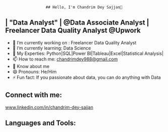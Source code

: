                       ## Hello, I'm Chandrim Dey Sajjan👋
## | "Data Analyst" | @Data Associate Analyst | Freelancer Data Quality Analyst @Upwork


- 🔭 I’m currently working on : Freelancer Data Quality Analyst
- 🌱 I’m currently learning: Data Science
- 💬 My Experties: Python|SQL|Power BI|Tableau|Excel|Statistical Analysis|
- 📫 How to reach me: chandrimdey988@gmail.com
- 📄 Know about me 
- 😄 Pronouns: He/Him
- ⚡ Fun fact:  If you passionate about data, you can do anything with Data

## Connect with me:

www.linkedin.com/in/chandrim-dey-sajjan

## Languages and Tools:
